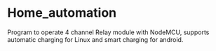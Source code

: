 # Home_automation
Program to operate 4 channel Relay module with NodeMCU, supports automatic charging for Linux and smart charging for android.
